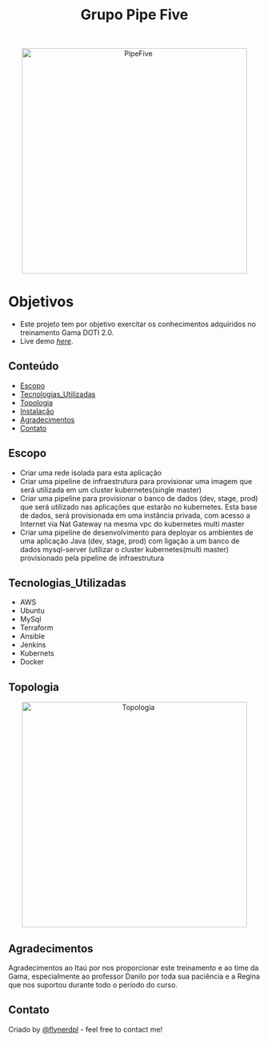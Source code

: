 <h1 align="center"> Grupo Pipe Five</h1> <br>
<p align="center">
  <a>
    <img alt="PipeFive" title="PipeFive" src="https://i5.walmartimages.com/asr/e80b097b-b093-4566-b32d-8da579efd798_1.ecba62a1475587b22f843785720ecd90.jpeg" width="450">
  </a>
</p>



# Objetivos
* Este projeto tem por objetivo exercitar os conhecimentos adquiridos no treinamento Gama DOTI 2.0.
* Live demo [_here_](https://www.example.com). <!-- If you have the project hosted somewhere, include the link here. -->

## Conteúdo
* [Escopo](#Escopo)
* [Tecnologias_Utilizadas](#Tecnologias_Utilizadas)
* [Topologia](#Topologia)
* [Instalação](#Instalacao)
* [Agradecimentos](#Agradecimentos)
* [Contato](#Contato)
<!-- * [License](#license) -->


## Escopo
- Criar uma rede isolada para esta aplicação
- Criar uma pipeline de infraestrutura para provisionar uma imagem que será utilizada em um cluster kubernetes(single master)
- Criar uma pipeline para provisionar o banco de dados (dev, stage, prod) que será utilizado nas aplicações que estarão no kubernetes. Esta base de dados, será provisionada em uma instância privada, com acesso a Internet via Nat Gateway na mesma vpc do kubernetes multi master
- Criar uma pipeline de desenvolvimento para deployar os ambientes de uma aplicação Java (dev, stage, prod) com ligação a um banco de dados mysql-server (utilizar o cluster kubernetes(multi master) provisionado pela pipeline de infraestrutura
<!-- You don't have to answer all the questions - just the ones relevant to your project. -->


## Tecnologias_Utilizadas
- AWS
- Ubuntu
- MySql
- Terraform
- Ansible
- Jenkins
- Kubernets
- Docker


## Topologia
<p align="center">
  <a>
    <img alt="Topologia" title="Topologia" src="https://redes-informatica.webnode.pt/_files/200000018-cfe99d1de8/10(10).jpg" width="450">
  </a>
</p>

<!-- If you have screenshots you'd like to share, include them here. -->


## Agradecimentos
Agradecimentos ao Itaú por nos proporcionar este treinamento e ao time da Gama, especialmente ao professor Danilo por toda sua paciência e a Regina que nos suportou durante todo o período do curso.



## Contato
Criado by [@flynerdpl](https://www.flynerd.pl/) - feel free to contact me!


<!-- Optional -->
<!-- ## License -->
<!-- This project is open source and available under the [... License](). -->

<!-- You don't have to include all sections - just the one's relevant to your project -->
